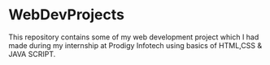 # WebDevProjects
This repository contains some of my web development project which I had made during my internship at Prodigy Infotech using basics of HTML,CSS &amp; JAVA SCRIPT.
